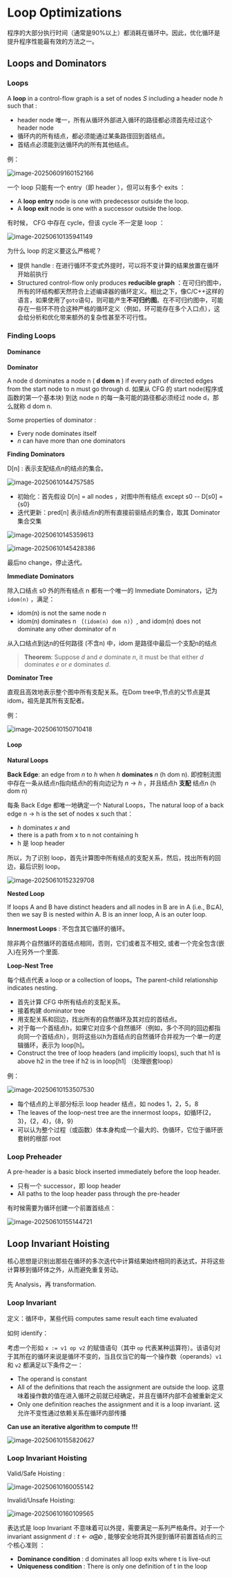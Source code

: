# Loop Optimizations

程序的大部分执行时间（通常是90%以上）都消耗在循环中。因此，优化循环是提升程序性能最有效的方法之一。

## Loops and Dominators

### Loops

A **loop** in a control-flow graph is a set of nodes *S* including a header node *h* such that : 

- header node 唯一，所有从循环外部进入循环的路径都必须首先经过这个 header node
- 循环内的所有结点，都必须能通过某条路径回到首结点。
- 首结点必须能到达循环内的所有其他结点。

例：

![image-20250609160152166](./ch18.assets/image-20250609160152166.png)

一个 loop 只能有一个 entry（即 header ），但可以有多个 exits ：

- A **loop entry** node is one with predecessor outside the loop.
- A **loop exit** node is one with a successor outside the loop.

有时候， CFG 中存在 cycle，但该 cycle 不一定是 loop ：

![image-20250610135941149](./ch18.assets/image-20250610135941149.png)

为什么 loop 的定义要这么严格呢？

- 提供 handle : 在进行循环不变式外提时，可以将不变计算的结果放置在循环开始前执行
- Structured control-flow only produces **reducible graph** ：在可归约图中，所有的环结构都天然符合上述编译器的循环定义。相比之下，像C/C++这样的语言，如果使用了`goto`语句，则可能产生**不可归约图**。在不可归约图中，可能存在一些环不符合这种严格的循环定义（例如，环可能存在多个入口点），这会给分析和优化带来额外的复杂性甚至不可行性。

### Finding Loops

#### Dominance

**Dominator**

A node d dominates a node n ( **d dom n** ) if every path of directed edges from the start node to n must go through d. 如果从 CFG 的 start node(程序或函数的第一个基本块) 到达 node n 的每一条可能的路径都必须经过 node d，那么就称 d dom n.

Some properties of dominator :

- Every node dominates itself
- *n* can have more than one dominators

**Finding Dominators**

 D[n] : 表示支配结点n的结点的集合。

![image-20250610144757585](./ch18.assets/image-20250610144757585.png)

- 初始化：首先假设 D[n] = all nodes ，对图中所有结点 except s0 -- D[s0] = {s0}
- 迭代更新：pred[n] 表示结点n的所有直接前驱结点的集合，取其 Dominator 集合交集

![image-20250610145359613](./ch18.assets/image-20250610145359613.png)

![image-20250610145428386](./ch18.assets/image-20250610145428386.png)

最后no change，停止迭代。

**Immediate Dominators**

除入口结点 s0 外的所有结点 n 都有一个唯一的 Immediate Dominators，记为 `idom(n)` ，满足：

- idom(n) is not the same node n 
- idom(n) dominates n （`(idom(n) dom n)`）, and idom(n) does not dominate any other dominator of n

从入口结点到达n的任何路径 (不含n) 中，idom 是路径中最后一个支配n的结点

> **Theorem**: Suppose *d* and *e* dominate *n*, it must be that either *d* dominates *e* or *e* dominates *d*.

**Dominator Tree**

直观且高效地表示整个图中所有支配关系。在Dom tree中,节点的父节点是其idom，祖先是其所有支配者。

例：

![image-20250610150710418](./ch18.assets/image-20250610150710418.png)

#### Loop

**Natural Loops**

**Back Edge**: an edge from *n* to *h* when *h* **dominates** *n* (h dom n). 即控制流图中存在一条从结点n指向结点h的有向边记为 $n\rightarrow h$ ，并且结点h **支配** 结点n (h dom n)

每条 Back Edge 都唯一地确定一个 Natural Loops，The natural loop of a back edge n → h
is the set of nodes x such that：

- *h* dominates *x* and
- there is a path from x to n not containing h
- h 是 loop header

所以，为了识别 loop，首先计算图中所有结点的支配关系，然后，找出所有的回边，最后识别 loop。

![image-20250610152329708](./ch18.assets/image-20250610152329708.png)

**Nested Loop**

If loops A and B have distinct headers and all nodes in B are in A (i.e., B⊆A), then we say B is nested within A. B is an inner loop, A is an outer loop. 

**Innermost Loops** : 不包含其它循环的循环。

除非两个自然循环的首结点相同，否则，它们或者互不相交, 或者一个完全包含(嵌入)在另外一个里面.

**Loop-Nest Tree**

每个结点代表 a loop or a collection of loops。The parent-child relationship indicates nesting.

- 首先计算 CFG 中所有结点的支配关系。
- 接着构建 dominator tree
- 用支配关系和回边，找出所有的自然循环及其对应的首结点。
- 对于每一个首结点h，如果它对应多个自然循环（例如，多个不同的回边都指向同一个首结点h），则将这些以h为首结点的自然循环合并视为一个单一的逻辑循环，表示为 loop[h]。
- Construct the tree of loop headers (and implicitly loops), such that h1 is above h2 in the tree if h2 is in loop[h1] （处理嵌套loop）

例：

![image-20250610153507530](./ch18.assets/image-20250610153507530.png)

- 每个结点的上半部分标示 loop header 结点，如 nodes 1，2，5，8
- The leaves of the loop-nest tree are the innermost loops，如循环{2，3}，{2，4}，{8，9}
- 可以认为整个过程（或函数）体本身构成一个最大的、伪循环，它位于循环嵌套树的根部 root

### Loop Preheader

A pre-header is a basic block inserted immediately before the loop header.

- 只有一个 successor，即 loop header
- All paths to the loop header pass through the pre-header

有时候需要为循环创建一个前置首结点：

![image-20250610155144721](./ch18.assets/image-20250610155144721.png)

## Loop Invariant Hoisting

核心思想是识别出那些在循环的多次迭代中计算结果始终相同的表达式，并将这些计算移到循环体之外，从而避免重复劳动。

先 Analysis，再 transformation.

### Loop Invariant

定义：循环中，某些代码 computes same result each time evaluated

如何 identify：

考虑一个形如 `x := v1 op v2` 的赋值语句（其中 `op` 代表某种运算符）。该语句对于其所在的循环来说是循环不变的，当且仅当它的每一个操作数（operands）`v1` 和 `v2` 都满足以下条件之一：

- The operand is constant
- All of the definitions that reach the assignment are outside the loop. 这意味着操作数的值在进入循环之前就已经确定，并且在循环内部不会被重新定义
- Only one definition reaches the assignment and it is a loop invariant. 这允许不变性通过依赖关系在循环内部传播

**Can use an iterative algorithm to compute !!!**

![image-20250610155820627](./ch18.assets/image-20250610155820627.png)



### Loop Invariant Hoisting

Valid/Safe Hoisting :

![image-20250610160055142](./ch18.assets/image-20250610160055142.png)

Invalid/Unsafe Hoisting:

![image-20250610160109565](./ch18.assets/image-20250610160109565.png)

表达式是 loop Invariant 不意味着可以外提，需要满足一系列严格条件。对于一个 invariant assignment $d:t\leftarrow a\bigoplus b$ , 能够安全地将其外提到循环前置首结点的三个核心准则 ：

- **Dominance condition** : d dominates all loop exits where t is live-out
- **Uniqueness condition** : There is only one definition of t in the loop















